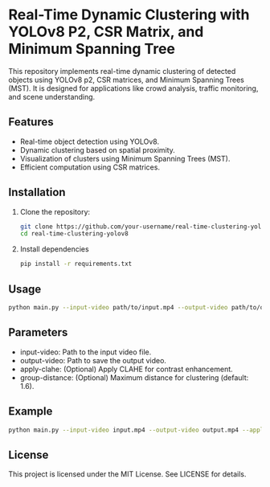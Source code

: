 # Real-Time Dynamic Clustering with YOLOv8 P2, CSR Matrix, and Minimum Spanning Tree

This repository implements real-time dynamic clustering of detected objects using YOLOv8 p2,
CSR matrices, and Minimum Spanning Trees (MST). It is designed for applications like crowd analysis, traffic monitoring, and scene understanding.



## Features
- Real-time object detection using YOLOv8.
- Dynamic clustering based on spatial proximity.
- Visualization of clusters using Minimum Spanning Trees (MST).
- Efficient computation using CSR matrices.

## Installation
1. Clone the repository:
   ```bash
   git clone https://github.com/your-username/real-time-clustering-yolov8.git
   cd real-time-clustering-yolov8
   ```
2. Install dependencies
   ```bash
   pip install -r requirements.txt
   ``` 
## Usage
```bash
python main.py --input-video path/to/input.mp4 --output-video path/to/output.mp4
```

## Parameters
- input-video: Path to the input video file.
- output-video: Path to save the output video.
- apply-clahe: (Optional) Apply CLAHE for contrast enhancement.
- group-distance: (Optional) Maximum distance for clustering (default: 1.6).

## Example
```bash
python main.py --input-video input.mp4 --output-video output.mp4 --apply-clahe --group-distance 1.7
```

## License
This project is licensed under the MIT License. See LICENSE for details.